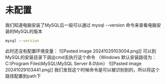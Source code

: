 # 未配置
我们知道电脑安装了MySQL后一般可以通过 mysql --version 命令来查看电脑安装的MySQL的版本
```cmd
mysql --version

```
此时还没有配置环境变量：
![[Pasted image 20241029103004.png]]
可以到MySQL的安装目录下调出cmd去执行这个命令 （Windows 默认安装路径为：C:\Program Files\MySQL\MySQL Server 8.0\bin）
![[Pasted image 20241029103441.png]]
我们发现这个时候命令是可以被识别到的，所以将这个路径配置到path下
